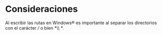 
# Consideraciones

Al escribir las rutas en Windows®  es importante al separar los directorios con el carácter */* o bien *\\\ *.

